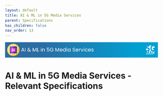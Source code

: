 ```yaml
---
layout: default
title: AI & ML in 5G Media Services 
parent: Specifications
has_children: false
nav_order: 13
---
```


<img src="../assets/images/Banner_AIML.png" /> 

# AI & ML in 5G Media Services - Relevant Specifications
